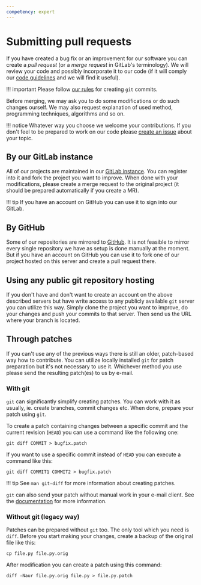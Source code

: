 ```yaml
---
competency: expert
---
```

# Submitting pull requests

If you have created a bug fix or an improvement for our software you can
create a *pull request* (or a *merge request* in GitLab's terminology).
We will review your code and possibly incorporate it to our code (if
it will comply our [code guidelines](style.md) and we will find it useful).

!!! important
    Please follow [our rules](style.md) for creating `git` commits.

Before merging, we may ask you to do some modifications or do such
changes ourself. We may also request explanation of used method,
programming techniques, algorithms and so on.

!!! notice
    Whatever way you choose we welcome your contributions. If you don't
    feel to be prepared to work on our code please [create an issue](issues.md)
    about your topic.

## By our GitLab instance

All of our projects are maintained in our [GitLab instance](https://gitlab.nic.cz/turris/).
You can register into it and fork the project you want to improve. When done
with your modifications, please create a merge request to the original project
(it should be prepared automatically if you create a MR).

!!! tip
    If you have an account on GitHub you can use it to sign into our GitLab.

## By GitHub

Some of our repositories are mirrored to [GitHub](https://github.com/).
It is not feasible to mirror every single repository we have as setup is done
manually at the moment. But if you have an account on GitHub you can use
it to fork one of our project hosted on this server and create a pull
request there.

## Using any public git repository hosting

If you don't have and don't want to create an account on the above described
servers but have write access to any publicly available `git` server you can
utilize this way. Simply clone the project you want to improve, do your
changes and push your commits to that server. Then send us the URL where
your branch is located.

## Through patches

If you can't use any of the previous ways there is still an older,
patch-based way how to contribute. You can utilize locally installed `git`
for patch preparation but it's not necessary to use it. Whichever
method you use please send the resulting patch(es) to us by e-mail.

### With git

`git` can significantly simplify creating patches. You can work with it
as usually, ie. create branches, commit changes etc. When done, prepare
your patch using `git`.

To create a patch containing changes between a specific commit and the
current revision (`HEAD`) you can use a command like the following one:

```
git diff COMMIT > bugfix.patch
```

If you want to use a specific commit instead of `HEAD` you can execute
a command like this:

```
git diff COMMIT1 COMMIT2 > bugfix.patch
```

!!! tip
    See `man git-diff` for more information about creating patches.

`git` can also send your patch without manual work in your e-mail client.
See the [documentation](https://git-scm.com/docs/git-send-email) for more information.

### Without git (legacy way)

Patches can be prepared without `git` too. The only tool which you need
is `diff`. Before you start making your changes, create a backup of
the original file like this:

```
cp file.py file.py.orig
```

After modification you can create a patch using this command:

```
diff -Naur file.py.orig file.py > file.py.patch
```
